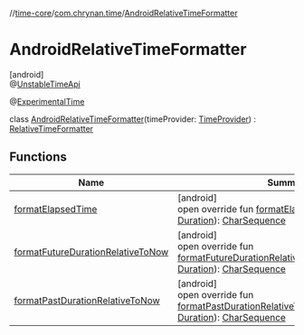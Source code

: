 //[time-core](../../../index.md)/[com.chrynan.time](../index.md)/[AndroidRelativeTimeFormatter](index.md)

# AndroidRelativeTimeFormatter

[android]\
@[UnstableTimeApi](../../../../time-core/time-core/com.chrynan.time/-unstable-time-api/index.md)

@[ExperimentalTime](https://kotlinlang.org/api/latest/jvm/stdlib/kotlin.time/-experimental-time/index.html)

class [AndroidRelativeTimeFormatter](index.md)(timeProvider: [TimeProvider](../../../../time-core/time-core/com.chrynan.time/-time-provider/index.md)) : [RelativeTimeFormatter](../../../../time-core/time-core/com.chrynan.time/-relative-time-formatter/index.md)

## Functions

| Name | Summary |
|---|---|
| [formatElapsedTime](format-elapsed-time.md) | [android]<br>open override fun [formatElapsedTime](format-elapsed-time.md)(duration: [Duration](https://kotlinlang.org/api/latest/jvm/stdlib/kotlin.time/-duration/index.html)): [CharSequence](https://kotlinlang.org/api/latest/jvm/stdlib/kotlin/-char-sequence/index.html) |
| [formatFutureDurationRelativeToNow](format-future-duration-relative-to-now.md) | [android]<br>open override fun [formatFutureDurationRelativeToNow](format-future-duration-relative-to-now.md)(futureDuration: [Duration](https://kotlinlang.org/api/latest/jvm/stdlib/kotlin.time/-duration/index.html)): [CharSequence](https://kotlinlang.org/api/latest/jvm/stdlib/kotlin/-char-sequence/index.html) |
| [formatPastDurationRelativeToNow](format-past-duration-relative-to-now.md) | [android]<br>open override fun [formatPastDurationRelativeToNow](format-past-duration-relative-to-now.md)(pastDuration: [Duration](https://kotlinlang.org/api/latest/jvm/stdlib/kotlin.time/-duration/index.html)): [CharSequence](https://kotlinlang.org/api/latest/jvm/stdlib/kotlin/-char-sequence/index.html) |
